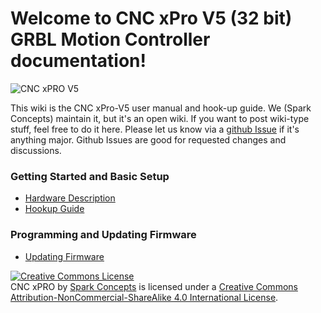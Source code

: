 # **Welcome to CNC xPro V5 (32 bit) GRBL Motion Controller documentation!**

![CNC xPRO V5](https://github.com/Spark-Concepts/xPro-V5/blob/main/images/xproV5_iso.jpg?raw=true)

This wiki is the CNC xPro-V5 user manual and hook-up guide. We (Spark Concepts) maintain it, but it's an open wiki. If you want to post wiki-type stuff, feel free to do it here. Please let us know via a [github Issue](https://github.com/Spark-Concepts/xPro-V5/issues/New) if it's anything major. Github Issues are good for requested changes and discussions.

### Getting Started and Basic Setup
* [Hardware Description](https://github.com/Spark-Concepts/xPro-V5/wiki/Hardware-Description)
* [Hookup Guide](https://github.com/Spark-Concepts/xPro-V5/wiki/Hookup-Guide)

### Programming and Updating Firmware
* [Updating Firmware](https://github.com/Spark-Concepts/xPro-V5/wiki/Updating-Firmware)

<a rel="license" href="http://creativecommons.org/licenses/by-nc-sa/4.0/"><img alt="Creative Commons License" style="border-width:0" src="https://i.creativecommons.org/l/by-nc-sa/4.0/88x31.png" /></a><br /><span xmlns:dct="http://purl.org/dc/terms/" property="dct:title">CNC xPRO</span> by <a xmlns:cc="http://creativecommons.org/ns#" href="http://www.spark-concepts.com/" property="cc:attributionName" rel="cc:attributionURL">Spark Concepts</a> is licensed under a <a rel="license" href="http://creativecommons.org/licenses/by-nc-sa/4.0/">Creative Commons Attribution-NonCommercial-ShareAlike 4.0 International License</a>.


